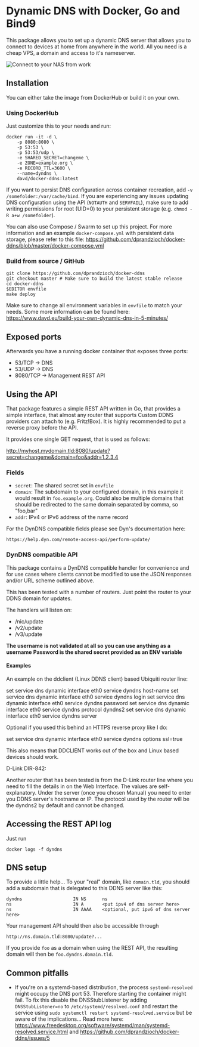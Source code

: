 # Dynamic DNS with Docker, Go and Bind9

This package allows you to set up a dynamic DNS server that allows you to connect to
devices at home from anywhere in the world. All you need is a cheap VPS, a domain and access to it's nameserver.

![Connect to your NAS from work](https://raw.githubusercontent.com/dprandzioch/docker-ddns/develop/connect-to-your-nas-from-work.png)

## Installation

You can either take the image from DockerHub or build it on your own.

### Using DockerHub

Just customize this to your needs and run:

```
docker run -it -d \
    -p 8080:8080 \
    -p 53:53 \
    -p 53:53/udp \
    -e SHARED_SECRET=changeme \
    -e ZONE=example.org \
    -e RECORD_TTL=3600 \
    --name=dyndns \
    davd/docker-ddns:latest
```

If you want to persist DNS configuration across container recreation, add `-v /somefolder:/var/cache/bind`. If you are experiencing any 
issues updating DNS configuration using the API (`NOTAUTH` and `SERVFAIL`), make sure to add writing permissions for root (UID=0) to your 
persistent storage (e.g. `chmod -R a+w /somefolder`).

You can also use Compose / Swarm to set up this project. For more information and an example `docker-compose.yml` with persistent data 
storage, please refer to this file: https://github.com/dprandzioch/docker-ddns/blob/master/docker-compose.yml

### Build from source / GitHub

```
git clone https://github.com/dprandzioch/docker-ddns
git checkout master # Make sure to build the latest stable release
cd docker-ddns
$EDITOR envfile
make deploy
```

Make sure to change all environment variables in `envfile` to match your needs. Some more information can be found here: 
https://www.davd.eu/build-your-own-dynamic-dns-in-5-minutes/

## Exposed ports

Afterwards you have a running docker container that exposes three ports:

* 53/TCP    -> DNS
* 53/UDP    -> DNS
* 8080/TCP  -> Management REST API


## Using the API

That package features a simple REST API written in Go, that provides a simple
interface, that almost any router that supports Custom DDNS providers can
attach to (e.g. Fritz!Box). It is highly recommended to put a reverse proxy
before the API.

It provides one single GET request, that is used as follows:

http://myhost.mydomain.tld:8080/update?secret=changeme&domain=foo&addr=1.2.3.4

### Fields

* `secret`: The shared secret set in `envfile`
* `domain`: The subdomain to your configured domain, in this example it would
   result in `foo.example.org`. Could also be multiple domains that should be
   redirected to the same domain separated by comma, so "foo,bar"
* `addr`: IPv4 or IPv6 address of the name record


For the DynDNS compatible fields please see Dyn's documentation here: 

```
https://help.dyn.com/remote-access-api/perform-update/
```


### DynDNS compatible API

This package contains a DynDNS compatible handler for convenience and for use cases
where clients cannot be modified to use the JSON responses and/or URL scheme outlined
above.

This has been tested with a number of routers. Just point the router to your DDNS domain
for updates.

The handlers will listen on:
* /nic/update
* /v2/update
* /v3/update


**The username is not validated at all so you can use anything as a username**
**Password is the shared secret provided as an ENV variable**

#### Examples

An example on the ddclient (Linux DDNS client) based Ubiquiti router line:

set service dns dynamic interface eth0 service dyndns host-name <your-ddns-hostname-to-be-updated>
set service dns dynamic interface eth0 service dyndns login <anything-as-username-is-not-validated>
set service dns dynamic interface eth0 service dyndns password <shared-secret>
set service dns dynamic interface eth0 service dyndns protocol dyndns2
set service dns dynamic interface eth0 service dyndns server <your-ddns-server>

Optional if you used this behind an HTTPS reverse proxy like I do:

set service dns dynamic interface eth0 service dyndns options ssl=true

This also means that DDCLIENT works out of the box and Linux based devices should work.

D-Link DIR-842:

Another router that has been tested is from the D-Link router line where you need to fill the 
details in on the Web Interface. The values are self-explanatory. Under the server (once you chosen Manual)
you need to enter you DDNS server's hostname or IP. The protocol used by the router will be the 
dyndns2 by default and cannot be changed.


## Accessing the REST API log

Just run

```
docker logs -f dyndns
```

## DNS setup

To provide a little help... To your "real" domain, like `domain.tld`, you
should add a subdomain that is delegated to this DDNS server like this:

```
dyndns                   IN NS      ns
ns                       IN A       <put ipv4 of dns server here>
ns                       IN AAAA    <optional, put ipv6 of dns server here>
```

Your management API should then also be accessible through

```
http://ns.domain.tld:8080/update?...
```

If you provide `foo` as a domain when using the REST API, the resulting domain
will then be `foo.dyndns.domain.tld`.

## Common pitfalls

* If you're on a systemd-based distribution, the process `systemd-resolved` might occupy the DNS port 53. Therefore starting the container might fail. To fix this disable the DNSStubListener by adding `DNSStubListener=no` to `/etc/systemd/resolved.conf` and restart the service using `sudo systemctl restart systemd-resolved.service` but be aware of the implications... Read more here: https://www.freedesktop.org/software/systemd/man/systemd-resolved.service.html and https://github.com/dprandzioch/docker-ddns/issues/5
